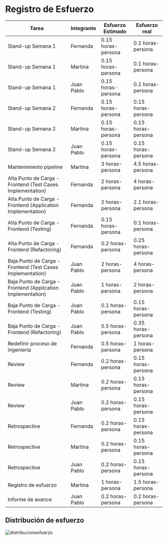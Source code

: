 # Registro de Esfuerzo

Tarea | Integrante | Esfuerzo Estimado | Esfuerzo real |
|---|---|---|---|
| Stand-up Semana 1 | Fernanda | 0.15 horas-persona | 0.1 horas-persona |
| Stand-up Semana 1 | Martina | 0.15 horas-persona | 0.1 horas-persona |
| Stand-up Semana 1 | Juan Pablo | 0.15 horas-persona | 0.1 horas-persona |
| Stand-up Semana 2 | Fernanda | 0.15 horas-persona | 0.15 horas-persona |
| Stand-up Semana 2 | Martina | 0.15 horas-persona | 0.15 horas-persona |
| Stand-up Semana 2 | Juan Pablo | 0.15 horas-persona | 0.15 horas-persona |
| Mantenimiento pipeline | Martina | 3 horas-persona | 4.5 horas-persona |
| Alta Punto de Carga - Frontend (Test Cases Implementation) | Fernanda | 2 horas-persona | 4 horas-persona |
| Alta Punto de Carga - Frontend (Application Implementation) | Fernanda | 2 horas-persona | 2.1 horas-persona |
| Alta Punto de Carga - Frontend (Testing) | Fernanda | 0.15 horas-persona | 0.1 horas-persona |
| Alta Punto de Carga - Frontend (Refactoring) | Fernanda | 0.2 horas-persona | 0.25 horas-persona |
| Baja Punto de Carga - Frontend (Test Cases Implementation) | Juan Pablo | 2 horas-persona | 4 horas-persona |
| Baja Punto de Carga - Frontend (Application Implementation) | Juan Pablo | 1 horas-persona | 2 horas-persona |
| Baja Punto de Carga - Frontend (Testing) | Juan Pablo | 0.1 horas-persona | 0.15 horas-persona |
| Baja Punto de Carga - Frontend (Refactoring) | Juan Pablo | 0.5 horas-persona | 0.35 horas-persona |
| Redefinir proceso de ingeniería | Fernanda | 0.5 horas-persona | 1 horas-persona |
| Review | Fernanda | 0.2 horas-persona | 0.15 horas-persona |
| Review | Martina | 0.2 horas-persona | 0.15 horas-persona |
| Review | Juan Pablo | 0.2 horas-persona | 0.15 horas-persona |
| Retrospective | Fernanda | 0.2 horas-persona | 0.15 horas-persona |
| Retrospective | Martina | 0.2 horas-persona | 0.15 horas-persona |
| Retrospective | Juan Pablo | 0.2 horas-persona | 0.15 horas-persona |
| Registro de esfuerzo | Martina | 1 horas-persona | 1.5 horas-persona |
| Informe de avance | Juan Pablo | 0.2 horas-persona | 0.2 horas-persona |



## Distribución de esfuerzo

![distribucionesfuerzo](https://user-images.githubusercontent.com/70965718/172065634-2cc81d13-09b8-4385-a95f-084b8ce24724.png)
